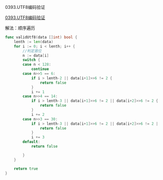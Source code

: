 0393.UTF8编码验证

[0393.UTF8编码验证](https://leetcode-cn.com/problems/utf-8-validation/)



解法：顺序遍历

```go
func validUtf8(data []int) bool {
	lenth := len(data)
	for i := 0; i < lenth; i++ {
		//判定首位
		n := data[i]
		switch {
		case n < 128:
			continue
		case n>>5 == 6:
			if i > lenth-2 || data[i+1]>>6 != 2 {
				return false
			}
			i += 1
		case n>>4 == 14:
			if i > lenth-3 || data[i+1]>>6 != 2 || data[i+2]>>6 != 2 {
				return false
			}
			i += 2
		case n>>3 == 30:
			if i > lenth-3 || data[i+1]>>6 != 2 || data[i+2]>>6 != 2 || data[i+3]>>6 != 2 {
				return false
			}
			i += 3
		default:
			return false

		}
	}

	return true
}
```

